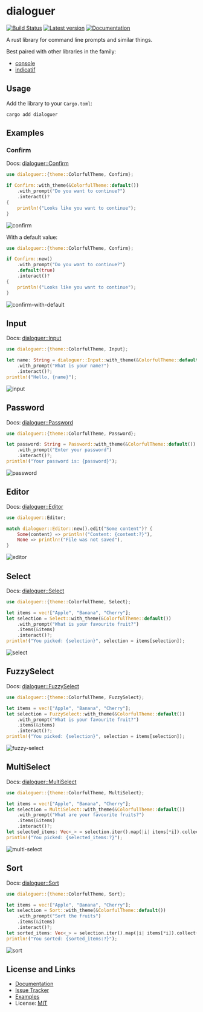 # dialoguer

[![Build Status](https://github.com/console-rs/dialoguer/workflows/CI/badge.svg)](https://github.com/console-rs/dialoguer/actions?query=branch%3Amaster)
[![Latest version](https://img.shields.io/crates/v/dialoguer.svg)](https://crates.io/crates/dialoguer)
[![Documentation](https://docs.rs/dialoguer/badge.svg)](https://docs.rs/dialoguer)

A rust library for command line prompts and similar things.

Best paired with other libraries in the family:

* [console](https://github.com/console-rs/console)
* [indicatif](https://github.com/console-rs/indicatif)

## Usage

Add the library to your `Cargo.toml`:

```shell
cargo add dialoguer
```

## Examples

### Confirm

Docs: [dialoguer::Confirm](https://docs.rs/dialoguer/latest/dialoguer/struct.Confirm.html)

```rust
use dialoguer::{theme::ColorfulTheme, Confirm};

if Confirm::with_theme(&ColorfulTheme::default())
    .with_prompt("Do you want to continue?")
    .interact()?
{
    println!("Looks like you want to continue");
}
```

![confirm](https://vhs.charm.sh/vhs-5ianSRV6gBIQw8zHbXZs7X.gif)

With a default value:

```rust
use dialoguer::{theme::ColorfulTheme, Confirm};

if Confirm::new()
    .with_prompt("Do you want to continue?")
    .default(true)
    .interact()?
{
    println!("Looks like you want to continue");
}
```

![confirm-with-default](https://vhs.charm.sh/vhs-KumYDsqM2KSxaMUHRr8IV.gif)

## Input

Docs: [dialoguer::Input](https://docs.rs/dialoguer/latest/dialoguer/struct.Input.html)

```rust
use dialoguer::{theme::ColorfulTheme, Input};

let name: String = dialoguer::Input::with_theme(&ColorfulTheme::default())
    .with_prompt("What is your name?")
    .interact()?;
println!("Hello, {name}");
```

![input](https://vhs.charm.sh/vhs-7EYUy5VCybcotdxrL8QCXk.gif)

## Password

Docs: [dialoguer::Password](https://docs.rs/dialoguer/latest/dialoguer/struct.Password.html)

```rust
use dialoguer::{theme::ColorfulTheme, Password};

let password: String = Password::with_theme(&ColorfulTheme::default())
    .with_prompt("Enter your password")
    .interact()?;
println!("Your password is: {password}");
```

![password](https://vhs.charm.sh/vhs-1HTgKYmFc09dNtuHu5hWOO.gif)

## Editor

Docs: [dialoguer::Editor](https://docs.rs/dialoguer/latest/dialoguer/struct.Editor.html)

```rust
use dialoguer::Editor;

match dialoguer::Editor::new().edit("Some content")? {
    Some(content) => println!("Content: {content:?}"),
    None => println!("File was not saved"),
}
```

![editor](https://vhs.charm.sh/vhs-3DISbkWUNwMms076djOQ3e.gif)

## Select

Docs: [dialoguer::Select](https://docs.rs/dialoguer/latest/dialoguer/struct.Select.html)

```rust
use dialoguer::{theme::ColorfulTheme, Select};

let items = vec!["Apple", "Banana", "Cherry"];
let selection = Select::with_theme(&ColorfulTheme::default())
    .with_prompt("What is your favourite fruit?")
    .items(&items)
    .interact()?;
println!("You picked: {selection}", selection = items[selection]);
```

![select](https://vhs.charm.sh/vhs-3ylAvmWOIiBkYexnG7j4F9.gif)

## FuzzySelect

Docs: [dialoguer::FuzzySelect](https://docs.rs/dialoguer/latest/dialoguer/struct.FuzzySelect.html)

```rust
use dialoguer::{theme::ColorfulTheme, FuzzySelect};

let items = vec!["Apple", "Banana", "Cherry"];
let selection = FuzzySelect::with_theme(&ColorfulTheme::default())
    .with_prompt("What is your favourite fruit?")
    .items(&items)
    .interact()?;
println!("You picked: {selection}", selection = items[selection]);
```

![fuzzy-select](https://vhs.charm.sh/vhs-3JUdbUNwnUKWVjk6J5XoKh.gif)

## MultiSelect

Docs: [dialoguer::MultiSelect](https://docs.rs/dialoguer/latest/dialoguer/struct.MultiSelect.html)

```rust
use dialoguer::{theme::ColorfulTheme, MultiSelect};

let items = vec!["Apple", "Banana", "Cherry"];
let selection = MultiSelect::with_theme(&ColorfulTheme::default())
    .with_prompt("What are your favourite fruits?")
    .items(&items)
    .interact()?;
let selected_items: Vec<_> = selection.iter().map(|i| items[*i]).collect();
println!("You picked: {selected_items:?}");
```

![multi-select](https://vhs.charm.sh/vhs-5Jje1Pdxsw4w5jLJjeWNbI.gif)

## Sort

Docs: [dialoguer::Sort](https://docs.rs/dialoguer/latest/dialoguer/struct.Sort.html)

```rust
use dialoguer::{theme::ColorfulTheme, Sort};

let items = vec!["Apple", "Banana", "Cherry"];
let selection = Sort::with_theme(&ColorfulTheme::default())
    .with_prompt("Sort the fruits")
    .items(&items)
    .interact()?;
let sorted_items: Vec<_> = selection.iter().map(|i| items[*i]).collect();
println!("You sorted: {sorted_items:?}");
```

![sort](https://vhs.charm.sh/vhs-mcxq0aABXECgIdafLBNZN.gif)

## License and Links

* [Documentation](https://docs.rs/dialoguer/)
* [Issue Tracker](https://github.com/console-rs/dialoguer/issues)
* [Examples](https://github.com/console-rs/dialoguer/tree/master/examples)
* License: [MIT](https://github.com/console-rs/dialoguer/blob/main/LICENSE)
